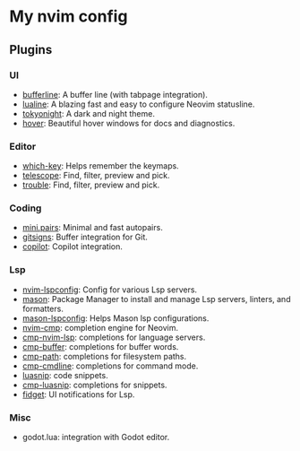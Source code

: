 # My nvim config

## Plugins

### UI
- [bufferline](https://github.com/akinsho/bufferline.nvim): A buffer line (with tabpage integration).
- [lualine](https://github.com/nvim-lualine/lualine.nvim): A blazing fast and easy to configure Neovim statusline.
- [tokyonight](https://github.com/folke/tokyonight.nvim): A dark and night theme.
- [hover](https://github.com/lewis6991/hover.nvim): Beautiful hover windows for docs and diagnostics.

### Editor
- [which-key](https://github.com/folke/which-key.nvim): Helps remember the keymaps.
- [telescope](https://github.com/nvim-telescope/telescope.nvim): Find, filter, preview and pick.
- [trouble](https://github.com/folke/trouble.nvim): Find, filter, preview and pick.

### Coding
- [mini.pairs](https://github.com/echasnovski/mini.pairs): Minimal and fast autopairs.
- [gitsigns](https://github.com/lewis6991/gitsigns.nvim): Buffer integration for Git.
- [copilot](https://github.com/zbirenbaum/copilot.lua): Copilot integration.

### Lsp
- [nvim-lspconfig](https://github.com/neovim/nvim-lspconfig): Config for various Lsp servers.
- [mason](https://github.com/williamboman/mason.nvim): Package Manager to install and manage Lsp servers, linters, and formatters.
- [mason-lspconfig](https://github.com/williamboman/mason-lspconfig.nvim): Helps Mason lsp configurations. 
- [nvim-cmp](https://github.com/hrsh7th/nvim-cmp): completion engine for Neovim.
- [cmp-nvim-lsp](https://github.com/hrsh7th/cmp-nvim-lsp): completions for language servers. 
- [cmp-buffer](https://github.com/hrsh7th/cmp-buffer): completions for buffer words.
- [cmp-path](https://github.com/hrsh7th/cmp-path): completions for filesystem paths.
- [cmp-cmdline](https://github.com/hrsh7th/cmp-cmdline): completions for command mode.
- [luasnip](https://github.com/L3MON4D3/LuaSnip): code snippets.
- [cmp-luasnip](https://github.com/saadparwaiz1/cmp_luasnip): completions for snippets.
- [fidget](https://github.com/j-hui/fidget.nvim): UI notifications for Lsp. 

### Misc
- godot.lua: integration with Godot editor.
